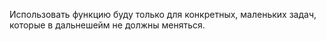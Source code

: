 Использовать функцию буду только для конкретных, маленьких задач, которые в дальнешейм не должны меняться.